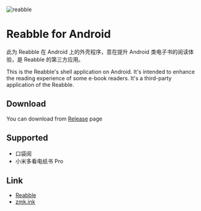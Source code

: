 ![reabble](https://reabble.cn/static/img/icons/reabble-icon-128x128.png)

# Reabble for Android

此为 Reabble 在 Android 上的外壳程序，意在提升 Android 类电子书的阅读体验，是 Reabble 的第三方应用。

This is the Reabble's shell application on Android. 
It's intended to enhance the reading experience of some e-book readers. 
It's a third-party application of the Reabble.

## Download
You can download from [Release](https://github.com/zmk-ink/reabble-android/releases) page

## Supported

* 口袋阅
* 小米多看电纸书 Pro

## Link

* [Reabble](https://reabble.cn/)
* [zmk.ink](https://zmk.ink/)
